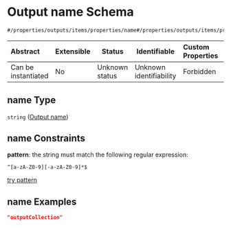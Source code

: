 # Output name Schema

```txt
#/properties/outputs/items/properties/name#/properties/outputs/items/properties/name
```




| Abstract            | Extensible | Status         | Identifiable            | Custom Properties | Additional Properties | Access Restrictions | Defined In                                                            |
| :------------------ | ---------- | -------------- | ----------------------- | :---------------- | --------------------- | ------------------- | --------------------------------------------------------------------- |
| Can be instantiated | No         | Unknown status | Unknown identifiability | Forbidden         | Allowed               | none                | [manifest.schema.json\*](manifest.schema.json "open original schema") |

## name Type

`string` ([Output name](manifest-properties-list-of-outputs-computational-tool-output-properties-output-name.md))

## name Constraints

**pattern**: the string must match the following regular expression: 

```regexp
^[a-zA-Z0-9][-a-zA-Z0-9]*$
```

[try pattern](https://regexr.com/?expression=%5E%5Ba-zA-Z0-9%5D%5B-a-zA-Z0-9%5D*%24 "try regular expression with regexr.com")

## name Examples

```json
"outputCollection"
```
